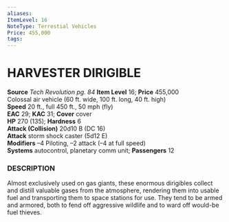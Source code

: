 ```yaml
---
aliases: 
ItemLevel: 16
NoteType: Terrestial Vehicles
Price: 455,000
tags: 
---
```

# HARVESTER DIRIGIBLE
**Source** _Tech Revolution pg. 84_
**Item Level** 16; **Price** 455,000  
Colossal air vehicle (60 ft. wide, 100 ft. long, 40 ft. high)  
**Speed** 20 ft., full 450 ft., 50 mph (fly)  
**EAC** 29; **KAC** 31; **Cover** cover  
**HP** 270 (135); **Hardness** 6  
**Attack (Collision)** 20d10 B (DC 16)  
**Attack** storm shock caster (5d12 E)  
**Modifiers** –4 Piloting, –2 attack (–4 at full speed)  
**Systems** autocontrol, planetary comm unit; **Passengers** 12  

### DESCRIPTION

Almost exclusively used on gas giants, these enormous dirigibles collect and distill valuable gases from the atmosphere, rendering them into usable fuel and transporting them to space stations for use. They tend to be armed and armored, both to fend off aggressive wildlife and to ward off would-be fuel thieves.